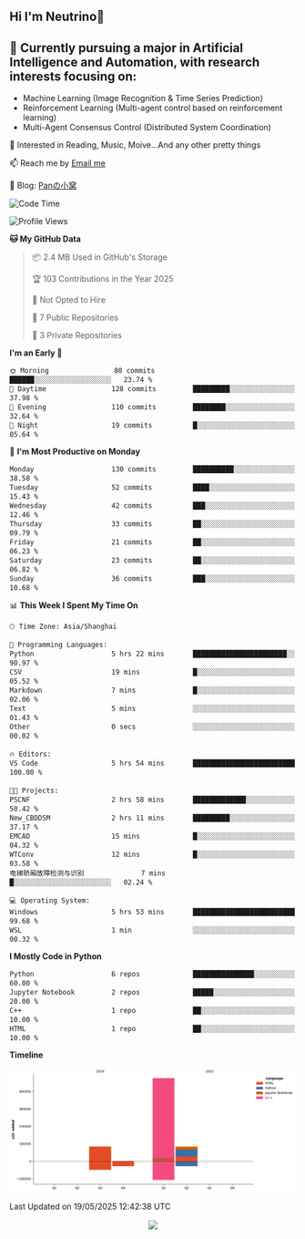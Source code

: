 ## Hi I'm Neutrino👋

## 🔭 Currently pursuing a major in Artificial Intelligence and Automation, with research interests focusing on:
- Machine Learning (Image Recognition & Time Series Prediction)
- Reinforcement Learning (Multi-agent control based on reinforcement learning)
- Multi-Agent Consensus Control (Distributed System Coordination)

💫 Interested in Reading, Music, Moive...And any other pretty things

📫 Reach me by [Email me](neutrin1zzz@gmail.com)

💬 Blog: [Panの小窝](neutrino.top)

<!--START_SECTION:waka-->
![Code Time](http://img.shields.io/badge/Code%20Time-404%20hrs%2013%20mins-blue)

![Profile Views](http://img.shields.io/badge/Profile%20Views-0-blue)

**🐱 My GitHub Data** 

> 📦 2.4 MB Used in GitHub's Storage 
 > 
> 🏆 103 Contributions in the Year 2025
 > 
> 🚫 Not Opted to Hire
 > 
> 📜 7 Public Repositories 
 > 
> 🔑 3 Private Repositories 
 > 
**I'm an Early 🐤** 

```text
🌞 Morning                80 commits          ██████░░░░░░░░░░░░░░░░░░░   23.74 % 
🌆 Daytime                128 commits         █████████░░░░░░░░░░░░░░░░   37.98 % 
🌃 Evening                110 commits         ████████░░░░░░░░░░░░░░░░░   32.64 % 
🌙 Night                  19 commits          █░░░░░░░░░░░░░░░░░░░░░░░░   05.64 % 
```
📅 **I'm Most Productive on Monday** 

```text
Monday                   130 commits         ██████████░░░░░░░░░░░░░░░   38.58 % 
Tuesday                  52 commits          ████░░░░░░░░░░░░░░░░░░░░░   15.43 % 
Wednesday                42 commits          ███░░░░░░░░░░░░░░░░░░░░░░   12.46 % 
Thursday                 33 commits          ██░░░░░░░░░░░░░░░░░░░░░░░   09.79 % 
Friday                   21 commits          ██░░░░░░░░░░░░░░░░░░░░░░░   06.23 % 
Saturday                 23 commits          ██░░░░░░░░░░░░░░░░░░░░░░░   06.82 % 
Sunday                   36 commits          ███░░░░░░░░░░░░░░░░░░░░░░   10.68 % 
```


📊 **This Week I Spent My Time On** 

```text
🕑︎ Time Zone: Asia/Shanghai

💬 Programming Languages: 
Python                   5 hrs 22 mins       ███████████████████████░░   90.97 % 
CSV                      19 mins             █░░░░░░░░░░░░░░░░░░░░░░░░   05.52 % 
Markdown                 7 mins              █░░░░░░░░░░░░░░░░░░░░░░░░   02.06 % 
Text                     5 mins              ░░░░░░░░░░░░░░░░░░░░░░░░░   01.43 % 
Other                    0 secs              ░░░░░░░░░░░░░░░░░░░░░░░░░   00.02 % 

🔥 Editors: 
VS Code                  5 hrs 54 mins       █████████████████████████   100.00 % 

🐱‍💻 Projects: 
PSCNF                    2 hrs 58 mins       █████████████░░░░░░░░░░░░   50.42 % 
New_CBDDSM               2 hrs 11 mins       █████████░░░░░░░░░░░░░░░░   37.17 % 
EMCAD                    15 mins             █░░░░░░░░░░░░░░░░░░░░░░░░   04.32 % 
WTConv                   12 mins             █░░░░░░░░░░░░░░░░░░░░░░░░   03.58 % 
电梯轿厢故障检测与识别              7 mins              █░░░░░░░░░░░░░░░░░░░░░░░░   02.24 % 

💻 Operating System: 
Windows                  5 hrs 53 mins       █████████████████████████   99.68 % 
WSL                      1 min               ░░░░░░░░░░░░░░░░░░░░░░░░░   00.32 % 
```

**I Mostly Code in Python** 

```text
Python                   6 repos             ███████████████░░░░░░░░░░   60.00 % 
Jupyter Notebook         2 repos             █████░░░░░░░░░░░░░░░░░░░░   20.00 % 
C++                      1 repo              ██░░░░░░░░░░░░░░░░░░░░░░░   10.00 % 
HTML                     1 repo              ██░░░░░░░░░░░░░░░░░░░░░░░   10.00 % 
```



**Timeline**

![Lines of Code chart](https://raw.githubusercontent.com/Neutrin1/Neutrin1/main/assets/bar_graph.png)


 Last Updated on 19/05/2025 12:42:38 UTC
<!--END_SECTION:waka-->

<div align="center">
<img align="center" src="https://skillicons.dev/icons?i=windows,linux,git,github,pytorch,c,cpp,py&theme=dark" />
  
<!--
**Neutrin1/Neutrin1** is a ✨ _special_ ✨ repository because its `README.md` (this file) appears on your GitHub profile.

![header](https://capsule-render.vercel.app/api?type=venom&color=auto&height=100&section=header&text=Wish%20u%20have%20a%20nice%20day&fontSize=30&theme=tokyonight)
